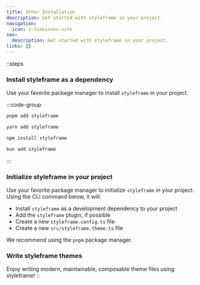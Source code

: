 ```yaml
---
title: Other Installation
description: Get started with styleframe in your project.
navigation:
  icon: i-lineicons-vite
seo:
  description: Get started with styleframe in your project.
links: []
---
```


::steps
### Install styleframe as a dependency

Use your favorite package manager to install `styleframe` in your project.

  :::code-group
  ```bash [pnpm]
  pnpm add styleframe
  ```
  
  ```bash [yarn]
  yarn add styleframe
  ```
  
  ```bash [npm]
  npm install styleframe
  ```
  
  ```bash [bun]
  bun add styleframe
  ```
  :::

### Initialize styleframe in your project

Use your favorite package manager to initialize `styleframe` in your project. Using the CLI command below, it will:

- Install `styleframe` as a development dependency to your project
- Add the `styleframe` plugin, if possible
- Create a new `styleframe.config.ts` file
- Create a new `src/styleframe.theme.ts` file

We recommend using the `pnpm` package manager.

### Write styleframe themes

Enjoy writing modern, maintainable, composable theme files using styleframe!
::
